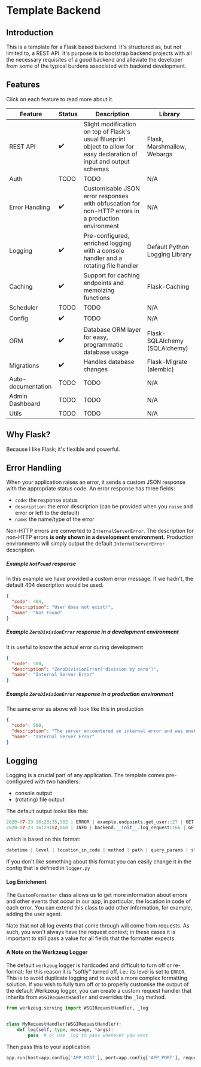 # Template Backend

## Introduction

This is a template for a Flask based backend. It's structured as, but not limited to,
a REST API. It's purpose is to bootstrap backend projects with all the necessary
requisites of a good backend and alleviate the developer from some of the
typical burdens associated with backend development.

## Features
Click on each feature to read more about it.

| Feature  | Status  |  Description |  Library |
|---|---|---|---|
| REST API  |    ✔️    |    Slight modification on top of Flask's usual Blueprint object to allow for easy declaration of input and output schemas    |   Flask, Marshmallow, Webargs    |
| Auth  |    TODO    |    TODO    |   N/A    |
| Error Handling  |    ✔️   |    Customisable JSON error responses with obfuscation for non-HTTP errors in a production environment    |   N/A    |
| Logging  |    ✔️  |    Pre-configured, enriched logging with a console handler and a rotating file handler    |   Default Python Logging Library    |
| Caching  |    ✔️    |    Support for caching endpoints and memoizing functions    |   Flask-Caching    |
| Scheduler  |    TODO    |    TODO    |   N/A    |
| Config  |    ✔️    |    TODO    |   N/A    |
| ORM  |    ✔️    |    Database ORM layer for easy, programmatic database usage   |   Flask-SQLAlchemy (SQLAlchemy)    |
| Migrations  |    ✔️    |    Handles database changes    |   Flask-Migrate (alembic)    |
| Auto-documentation  |    TODO    |    TODO    |   N/A    |
| Admin Dashboard  |    TODO    |    TODO    |   N/A    |
| Utils  |    TODO    |    TODO    |   N/A    |

## Why Flask?
Because I like Flask; it's flexible and powerful.

## Error Handling

When your application raises an error, it sends a custom JSON response with the 
appropriate status code. An error response has three fields:

- `code`: the response status
- `description`: the error description (can be provided when you `raise` and error or left to the default)
- `name`: the name/type of the error

Non-HTTP errors are converted to `InternalServerError`.
The description for non-HTTP errors **is only shown in a development environment.** 
Production environments will simply output the default `InternalServerError` description.

##### Example `NotFound` response
In this example we have provided a custom error message. If we hadn't, the default 404 description would be used. 
```json
{
  "code": 404, 
  "description": "User does not exist!", 
  "name": "Not Found"
}
```

##### Example `ZeroDivisionError` response in a *development* environment
It is useful to know the actual error during development
```json
{
  "code": 500, 
  "description": "ZeroDivisionError('division by zero')", 
  "name": "Internal Server Error"
}

```
##### Example `ZeroDivisionError` response in a *production* environment
The same error as above will look like this in production
```json
{
  "code": 500, 
  "description": "The server encountered an internal error and was unable to complete your request. Either the server is overloaded or there is an error in the application.", 
  "name": "Internal Server Error"
}
```


## Logging

Logging is a crucial part of any application. The template comes pre-configured 
with two handlers:

- console output
- (rotating) file output 

The default output looks like this:
```python
2020-07-23 16:28:35,502 | ERROR | example.endpoints.get_user::27 | GET | /user | id=4 | 404 NOT FOUND | User with ID=4 not found in database
2020-07-23 16:29:02,868 | INFO | backend.__init__.log_request::66 | GET | /user | id=1 | 200 OK
```
which is based on this format:
```python
datetime | level | location_in_code | method | path | query_params | status | description
```

If you don't like something about this format you can easily change it in the config that is 
defined in `logger.py`

#### Log Enrichment

The `CustomFormatter` class allows us to get more information about errors and other events
that occur in our app, in particular, the location in code of each error. You can extend this
class to add other information, for example, adding the user agent.

Note that not all log events that come through will come from requests. As such, you won't
always have the request context; in these cases it is important to still pass a value
for all fields that the formatter expects.

#### A Note on the Werkzeug Logger
The default `werkzeug` logger is hardcoded and difficult to turn off or re-format; for this
reason it is "softly" turned off, i.e.: its level is set to `ERROR`. This is to avoid
duplicate logging and to avoid a more complex formatting solution. If you wish to fully
turn off or to properly customise the output of the default Werkzeug logger, you can
create a custom request handler that inherits from `WSGIRequestHandler` and overrides
the `_log` method. 

```python
from werkzeug.serving import WSGIRequestHandler, _log


class MyRequestHandler(WSGIRequestHandler):
    def log(self, type, message, *args):
        pass  # or use _log to pass whatever you want
```
Then pass this to your application
```python
app.run(host=app.config['APP_HOST'], port=app.config['APP_PORT'], request_handler=MyRequestHandler)
```